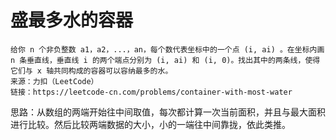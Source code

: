 # 盛最多水的容器

```
给你 n 个非负整数 a1，a2，...，an，每个数代表坐标中的一个点 (i, ai) 。在坐标内画 n 条垂直线，垂直线 i 的两个端点分别为 (i, ai) 和 (i, 0)。找出其中的两条线，使得它们与 x 轴共同构成的容器可以容纳最多的水。
来源：力扣（LeetCode）
链接：https://leetcode-cn.com/problems/container-with-most-water
```

思路：从数组的两端开始往中间取值，每次都计算一次当前面积，并且与最大面积进行比较。然后比较两端数据的大小，小的一端往中间靠拢，依此类推。

